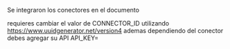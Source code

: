 Se integraron los conectores en el documento 

requieres cambiar el valor de CONNECTOR_ID utilizando https://www.uuidgenerator.net/version4
ademas dependiendo del conector debes agregar su API
API_KEY= 
